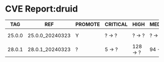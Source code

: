 # CVE Report:druid
|  TAG   |       REF       | PROMOTE | CRITICAL |   HIGH   | MEDIUM  |   LOW   | UNKNOWN |
|--------|-----------------|---------|----------|----------|---------|---------|---------|
| 25.0.0 | 25.0.0_20240323 | Y       | ? -> ?   | ? -> ?   | ? -> ?  | ? -> ?  | ? -> ?  |
| 28.0.1 | 28.0.1_20240323 | ?       | 5 -> ?   | 128 -> ? | 94 -> ? | 30 -> ? | 0 -> ?  |
